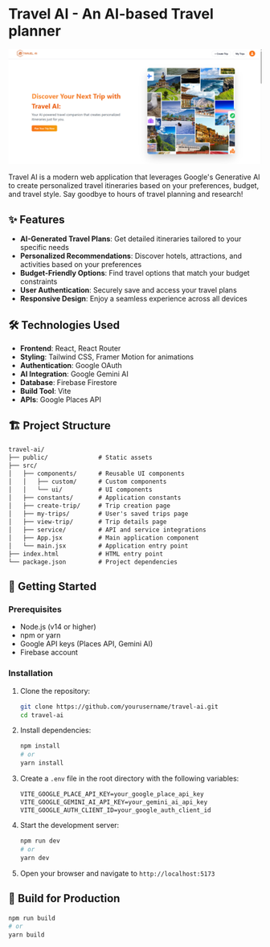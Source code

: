 # Travel AI - An AI-based Travel planner

![Travel AI Banner](/public/preview.png)

Travel AI is a modern web application that leverages Google's Generative AI to create personalized travel itineraries based on your preferences, budget, and travel style. Say goodbye to hours of travel planning and research!

## ✨ Features

- **AI-Generated Travel Plans**: Get detailed itineraries tailored to your specific needs
- **Personalized Recommendations**: Discover hotels, attractions, and activities based on your preferences
- **Budget-Friendly Options**: Find travel options that match your budget constraints
- **User Authentication**: Securely save and access your travel plans
- **Responsive Design**: Enjoy a seamless experience across all devices


## 🛠️ Technologies Used

- **Frontend**: React, React Router
- **Styling**: Tailwind CSS, Framer Motion for animations
- **Authentication**: Google OAuth
- **AI Integration**: Google Gemini AI
- **Database**: Firebase Firestore
- **Build Tool**: Vite
- **APIs**: Google Places API

## 🏗️ Project Structure

```
travel-ai/
├── public/              # Static assets
├── src/
│   ├── components/      # Reusable UI components
│   │   ├── custom/      # Custom components
│   │   └── ui/          # UI components
│   ├── constants/       # Application constants
│   ├── create-trip/     # Trip creation page
│   ├── my-trips/        # User's saved trips page
│   ├── view-trip/       # Trip details page
│   ├── service/         # API and service integrations
│   ├── App.jsx          # Main application component
│   └── main.jsx         # Application entry point
├── index.html           # HTML entry point
└── package.json         # Project dependencies
```

## 🚦 Getting Started

### Prerequisites

- Node.js (v14 or higher)
- npm or yarn
- Google API keys (Places API, Gemini AI)
- Firebase account

### Installation

1. Clone the repository:
   ```bash
   git clone https://github.com/yourusername/travel-ai.git
   cd travel-ai
   ```

2. Install dependencies:
   ```bash
   npm install
   # or
   yarn install
   ```

3. Create a `.env` file in the root directory with the following variables:
   ```
   VITE_GOOGLE_PLACE_API_KEY=your_google_place_api_key
   VITE_GOOGLE_GEMINI_AI_API_KEY=your_gemini_ai_api_key
   VITE_GOOGLE_AUTH_CLIENT_ID=your_google_auth_client_id
   ```

4. Start the development server:
   ```bash
   npm run dev
   # or
   yarn dev
   ```

5. Open your browser and navigate to `http://localhost:5173`

## 🔧 Build for Production

```bash
npm run build
# or
yarn build
```


